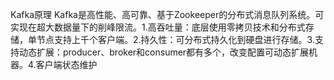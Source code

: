 Kafka原理
Kafka是高性能、高可靠、基于Zookeeper的分布式消息队列系统。可实现在超大数据量下的削峰限流。1.高吞吐量：底层使用零拷贝技术和分布式存储，单节点支持上千个客户端。2.持久性：可分布式持久化到硬盘进行存储。3.支持动态扩展：producer、broker和consumer都有多个，改变配置可动态扩展机器。4.客户端状态维护

